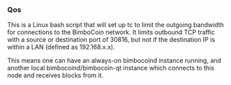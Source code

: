 ### Qos ###

This is a Linux bash script that will set up tc to limit the outgoing bandwidth for connections to the BimboCoin network. It limits outbound TCP traffic with a source or destination port of 30816, but not if the destination IP is within a LAN (defined as 192.168.x.x).

This means one can have an always-on bimbocoind instance running, and another local bimbocoind/bimbocoin-qt instance which connects to this node and receives blocks from it.
